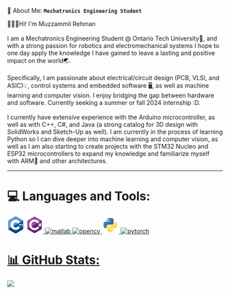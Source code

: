 💫 About Me:
**` Mechatronics Engineering Student `**

🙋🏽‍♂️Hi! I'm Muzzammil Rehman<br><br>I am a Mechatronics Engineering Student @ Ontario Tech University🏫, and with a strong passion for robotics and electromechanical systems I hope to one day apply the knowledge I have gained to leave a lasting and positive impact on the world🌏.<br><br>Specifically, I am passionate about electrical/circuit design (PCB, VLSI, and ASIC)💡, control systems and embedded software 🖥️, as well as machine learning and computer vision. I enjoy bridging the gap between hardware and software. Currently seeking a summer or fall 2024 internship :D.<br><br>I currently have extensive experience with the Arduino microcontroller, as well as with C++, C#, and Java (a strong catalog for 3D design with SolidWorks and Sketch-Up as well). I am currently in the process of learning Python so I can dive deeper into machine learning and computer vision, as well as I am also starting to create projects with the STM32 Nucleo and ESP32 microcontrollers to expand my knowledge and familiarize myself with ARM🦾 and other architectures.

---

# 💻 Languages and Tools:
<img src="https://raw.githubusercontent.com/devicons/devicon/master/icons/cplusplus/cplusplus-original.svg" alt="cplusplus" width="40" height="40"/> </a> <a href="https://www.w3schools.com/cs/" target="_blank" rel="noreferrer"> <img src="https://raw.githubusercontent.com/devicons/devicon/master/icons/csharp/csharp-original.svg" alt="csharp" width="40" height="40"/> </a>  <a href="https://www.mathworks.com/" target="_blank" rel="noreferrer"> <img src="https://upload.wikimedia.org/wikipedia/commons/2/21/Matlab_Logo.png" alt="matlab" width="40" height="40"/> </a> <a href="https://opencv.org/" target="_blank" rel="noreferrer"> <img src="https://www.vectorlogo.zone/logos/opencv/opencv-icon.svg" alt="opencv" width="40" height="40"/> </a> <a href="https://www.python.org" target="_blank" rel="noreferrer"> <img src="https://raw.githubusercontent.com/devicons/devicon/master/icons/python/python-original.svg" alt="python" width="40" height="40"/> </a> <a href="https://pytorch.org/" target="_blank" rel="noreferrer"> <img src="https://www.vectorlogo.zone/logos/pytorch/pytorch-icon.svg" alt="pytorch" width="40" height="40"/> 

# 📊 GitHub Stats:
![](https://github-readme-stats.vercel.app/api?username=NottMuz&theme=tokyonight&hide_border=false&include_all_commits=true&count_private=false)<br/>




